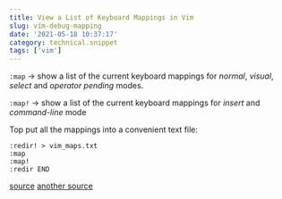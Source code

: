 ```yaml
---
title: View a List of Keyboard Mappings in Vim
slug: vim-debug-mapping
date: '2021-05-18 10:37:17'
category: technical.snippet
tags: ['vim']
---
```


`:map` → show a list of the current keyboard mappings for _normal_, _visual_, _select_ and _operator pending_ modes.

`:map!` → show a list of the current keyboard mappings for _insert_ and _command-line_ mode

Top put all the mappings into a convenient text file:

```vim
:redir! > vim_maps.txt
:map
:map!
:redir END
```

[source](https://stackoverflow.com/questions/2483849/detect-if-a-key-is-bound-to-something-in-vim)
[another source](https://vi.stackexchange.com/questions/7722/how-to-debug-a-mapping)

